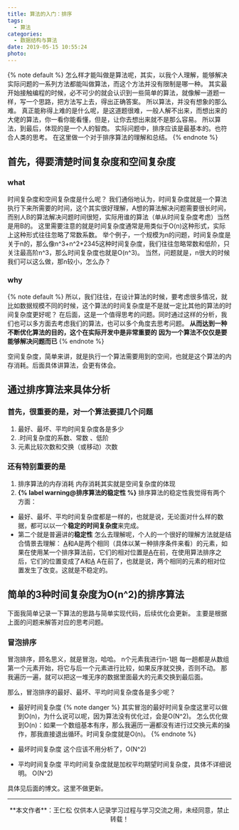 ```yaml
---
title: 算法的入门：排序
tags:
  - 算法
categories:
  - 数据结构与算法
date: 2019-05-15 10:55:24
photo:
---
```


{% note default %}
怎么样才能叫做是算法呢，其实，以我个人理解，能够解决实际问题的一系列方法都能叫做算法，而这个方法并没有限制是哪一种。
其实最开始接触编程的时候，必不可少的就会认识到一些简单的算法，就像解一道题一样，写一个思路，把方法写上去，得出正确答案。
所以算法，并没有想象的那么难。
真正能称得上难的是什么呢，是这道题很难，一般人解不出来，而想出来的大佬的算法，你一看你能看懂，但是，让你去想出来就不是那么容易。
所以算法，到最后，体现的是一个人的智商。
实际问题中，排序应该是最基本的。也符合人类的思考。
在这里做一个对于排序算法的理解和总结。
{% endnote %}

<!-- more -->

## 首先，得要清楚时间复杂度和空间复杂度
### what
时间复杂度和空间复杂度是什么呢？
我们通俗地认为，时间复杂度就是一个算法执行下来所需要的时间，这个其实很好理解，A想的算法解决问题需要很长时间，而别人B的算法解决问题时间很短，实际用谁的算法（单从时间复杂度考虑）当然是用B的。
这里需要注意的就是时间复杂度通常是用类似于O(n)这种形式，实际上这种形式往往忽略了常数系数。
举个例子，一个规模为n的问题，时间复杂度是关于n的，那么像n^3+n^2+2345这种时间复杂度，我们往往忽略常数和低阶，只关注最高阶n^3，那么时间复杂度也就是O(n^3)。
当然，问题就是，n很大的时候我们可以这么做，那n较小，怎么办？

### why

{% note default %}
所以，我们往往，在设计算法的时候，要考虑很多情况，就比如数据规模不同的时候，这个算法的时间复杂度是不是就一定比其他的算法的时间复杂度更好呢？
在后面，这是一个值得思考的问题。同时通过这样的分析，我们也可以多方面去考虑我们的算法，也可以多个角度去思考问题。
**从而达到一种不断优化算法的目的，这个在实际开发中是非常重要的**
**因为一个算法不仅仅是要能够解决问题而已**
{% endnote %}

空间复杂度，简单来讲，就是执行一个算法需要用到的空间，也就是这个算法的内存消耗。后面具体讲算法，会更有体会。

## 通过排序算法来具体分析
### 首先，很重要的是，对一个算法要提几个问题
1. 最好、最坏、平均时间复杂度各是多少
2. .时间复杂度的系数、常数 、低阶
3. 元素比较次数和交换（或移动）次数

### 还有特别重要的是
1. 排序算法的内存消耗
内存消耗其实就是空间复杂度的体现
2. **{% label warning@排序算法的稳定性 %}**
排序算法的稳定性我觉得有两个方面：
- 最好、最坏、平均时间复杂度都是一样的，也就是说，无论面对什么样的数据，都可以以一个**稳定的时间复杂度**来完成。
- 第二个就是普遍讲的**稳定性**
怎么去理解呢，个人的一个很好的理解方法就是结合情景去理解：
<u>A</u>和A是两个相同（具体以某一种排序条件来看）的元素，如果在使用某一个排序算法前，它们的相对位置是<u>A</u>在前，在使用算法排序之后，它们的位置变成了A和<u>A</u>
A在前了，也就是说，两个相同的元素的相对位置发生了改变。这就是不稳定的。

## 简单的3种时间复杂度为O(n^2)的排序算法
下面我简单记录一下算法的思路与简单实现代码，后续优化会更新。
主要是根据上面的问题来解答对应的思考问题。

### 冒泡排序
冒泡排序，顾名思义，就是冒泡，哈哈。
n个元素我进行n-1趟
每一趟都是从数组第一个元素开始，将它与后一个元素进行比较，如果反序就交换，否则不动。
那我遍历一遍，就可以把这一堆无序的数据里面最大的元素交换到最后面。

那么，冒泡排序的最好、最坏、平均时间复杂度各是多少呢？
- 最好时间复杂度
{% note danger %}
其实冒泡的最好时间复杂度这里可以做到O(n)，为什么说可以呢，因为算法没有优化过，会是O(N^2)。
怎么优化做到O(n)：如果一个数组基本有序，那么我遍历一遍都没有进行过交换元素的操作，那我直接退出循环。时间复杂度就是O(n)。
{% endnote %}

- 最坏时间复杂度
这个应该不用分析了，O(N^2)

- 平均时间复杂度
平均时间复杂度就是加权平均期望时间复杂度，具体不详细说明。
O(N^2)


具体见后面的博文。这里不做更新。







--- 

<div align="center">
	**本文作者**：王仁松
	仅供本人记录学习过程与学习交流之用，未经同意，禁止转载！
</div>